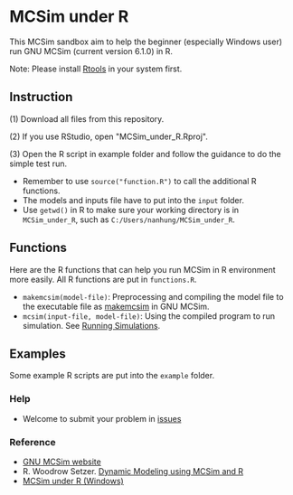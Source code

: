 # MCSim under R

This MCSim sandbox aim to help the beginner (especially Windows user) run GNU MCSim (current version 6.1.0) in R. 

Note: Please install [Rtools](https://cran.r-project.org/bin/windows/Rtools/) in your system first.

## Instruction 

(1) Download all files from this repository.

(2) If you use RStudio, open "MCSim_under_R.Rproj".

(3) Open the R script in example folder and follow the guidance to do the simple test run.

- Remember to use `source("function.R")` to call the additional R functions.
- The models and inputs file have to put into the `input` folder.
- Use `getwd()` in R to make sure your working directory is in `MCSim_under_R`, such as `C:/Users/nanhung/MCSim_under_R`.

## Functions

Here are the R functions that can help you run MCSim in R environment more easily. All R functions are put in `functions.R`.

- `makemcsim(model-file)`:  Preprocessing and compiling the model file to the executable file as  [makemcsim](https://www.gnu.org/software/mcsim/mcsim.html#Using-makemcsim) in GNU MCSim.
- `mcsim(input-file, model-file)`: Using the compiled program to run simulation. See [Running Simulations](https://www.gnu.org/software/mcsim/mcsim.html#Running-Simulations).

## Examples

Some example R scripts are put into the `example` folder. 

### Help 

- Welcome to submit your problem in [issues](https://github.com/nanhung/MCSim_under_R/issues)

### Reference

- [GNU MCSim website](https://www.gnu.org/software/mcsim/)
- R. Woodrow Setzer. [Dynamic Modeling using MCSim and R](https://www.toxicology.org/groups/ss/BMSS/DynamicModelingwith%20MCsimandR.pdf)
- [MCSim under R (Windows)](https://nanhung.rbind.io/post/mcsim-under-r-windows/)